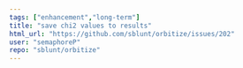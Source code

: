 ```yaml
---
tags: ["enhancement","long-term"]
title: "save chi2 values to results"
html_url: "https://github.com/sblunt/orbitize/issues/202"
user: "semaphoreP"
repo: "sblunt/orbitize"
---
```


